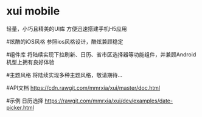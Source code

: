 # xui mobile
轻量，小巧且精美的UI库 方便迅速搭建手机H5应用

#炫酷的iOS风格
参照ios风格设计，酷炫兼顾稳定

#组件库
将陆续实现下拉刷新、日历、省市区选择器等功能组件，并兼顾Android机型上拥有良好体验

#主题风格
将陆续实现多种主题风格，敬请期待...

#API文档
https://cdn.rawgit.com/mmrxia/xui/master/doc.html

#示例
日历选择 https://rawgit.com/mmrxia/xui/dev/examples/date-picker.html

